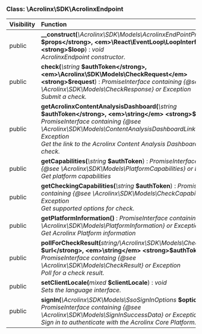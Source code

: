 

### Class: \Acrolinx\SDK\AcrolinxEndpoint

| Visibility | Function |
|:-----------|:---------|
| public | <strong>__construct(</strong><em>\Acrolinx\SDK\Models\AcrolinxEndPointProperties</em> <strong>$props</strong>, <em>\React\EventLoop\LoopInterface</em> <strong>$loop</strong>)</strong> : <em>void</em><br /><em>AcrolinxEndpoint constructor.</em> |
| public | <strong>check(</strong><em>\string</em> <strong>$authToken</strong>, <em>\Acrolinx\SDK\Models\CheckRequest</em> <strong>$request</strong>)</strong> : <em>PromiseInterface containing {@see \Acrolinx\SDK\Models\CheckResponse} or Exception</em><br /><em>Submit a check.</em> |
| public | <strong>getAcrolinxContentAnalysisDashboard(</strong><em>\string</em> <strong>$authToken</strong>, <em>\string</em> <strong>$batchId</strong>)</strong> : <em>PromiseInterface containing {@see \Acrolinx\SDK\Models\ContentAnalysisDashboardLinks} or Exception</em><br /><em>Get the link to the Acrolinx Content Analysis Dashboard for a batch check.</em> |
| public | <strong>getCapabilities(</strong><em>\string</em> <strong>$authToken</strong>)</strong> : <em>PromiseInterface containing {@see \Acrolinx\SDK\Models\PlatformCapabilities} or Exception</em><br /><em>Get platform capabilities</em> |
| public | <strong>getCheckingCapabilities(</strong><em>\string</em> <strong>$authToken</strong>)</strong> : <em>PromiseInterface containing {@see \Acrolinx\SDK\Models\CheckCapabilities} or Exception</em><br /><em>Get supported options for check.</em> |
| public | <strong>getPlatformInformation()</strong> : <em>PromiseInterface containing {@see \Acrolinx\SDK\Models\PlatformInformation} or Exception</em><br /><em>Get Acrolinx Platform information</em> |
| public | <strong>pollForCheckResult(</strong><em>string/\Acrolinx\SDK\Models\Check\PollingURL</em> <strong>$url</strong>, <em>\string</em> <strong>$authToken</strong>)</strong> : <em>PromiseInterface containg {@see \Acrolinx\SDK\Models\CheckResult} or Exception</em><br /><em>Poll for a check result.</em> |
| public | <strong>setClientLocale(</strong><em>mixed</em> <strong>$clientLocale</strong>)</strong> : <em>void</em><br /><em>Sets the language interface.</em> |
| public | <strong>signIn(</strong><em>\Acrolinx\SDK\Models\SsoSignInOptions</em> <strong>$options</strong>)</strong> : <em>PromiseInterface containing {@see \Acrolinx\SDK\Models\SignInSuccessData} or Exception</em><br /><em>Sign in to authenticate with the Acrolinx Core Platform.</em> |


